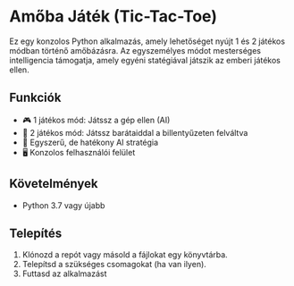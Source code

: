 # Amőba Játék (Tic-Tac-Toe)

Ez egy konzolos Python alkalmazás, amely lehetőséget nyújt 1 és 2 játékos módban történő amőbázásra. Az egyszemélyes módot mesterséges intelligencia támogatja, amely egyéni statégiával játszik az emberi játékos ellen.

## Funkciók

- 🎮 1 játékos mód: Játssz a gép ellen (AI)
- 👥 2 játékos mód: Játssz barátaiddal a billentyűzeten felváltva
- 🧠 Egyszerű, de hatékony AI stratégia
- 🖥️ Konzolos felhasználói felület

## Követelmények

- Python 3.7 vagy újabb

## Telepítés

1. Klónozd a repót vagy másold a fájlokat egy könyvtárba.
2. Telepítsd a szükséges csomagokat (ha van ilyen).
3. Futtasd az alkalmazást

